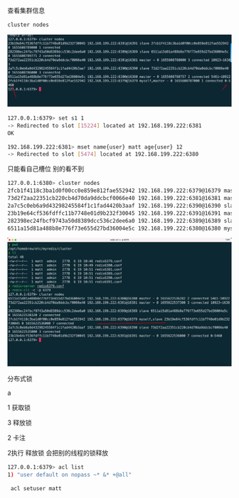 







查看集群信息

 ```sh
 cluster nodes
 ```

![](https://raw.githubusercontent.com/imattdu/img/main/img/202206191121531.png)







```sh
127.0.0.1:6379> set s1 1
-> Redirected to slot [15224] located at 192.168.199.222:6381
OK
```









```sh
192.168.199.222:6381> mset name{user} matt age{user} 12
-> Redirected to slot [5474] located at 192.168.199.222:6380
```





只能看自己槽位 别的看不到





```sh
127.0.0.1:6380> cluster nodes
2fcb1f4118c3ba1d0f00cc0e859e812fae552942 192.168.199.222:6379@16379 master,fail - 1655622346443 1655622343385 1 disconnected
73d2f2aa22351cb220cb4d70da9ddcbcf0066e40 192.168.199.222:6381@16381 master - 0 1655622363871 3 connected 10923-16383
2a7c5c0eb6a9d43298245584f1c1fad4420b3aaf 192.168.199.222:6390@16390 slave 73d2f2aa22351cb220cb4d70da9ddcbcf0066e40 0 1655622364000 3 connected
23b19e64cf536fdffc11b7748e01d9b232f30045 192.168.199.222:6391@16391 master - 0 1655622364903 7 connected 0-5460
282398ec24fbcf9743a50d8389dcc536c2dee6a0 192.168.199.222:6389@16389 slave 6511a15d81a488b8e776f73e655d27bd36004e5c 0 1655622365933 2 connected
6511a15d81a488b8e776f73e655d27bd36004e5c 192.168.199.222:6380@16380 myself,master - 0 1655622362000 2 connected 5461-10922
```





![](https://raw.githubusercontent.com/imattdu/img/main/img/202206191509291.png)









分布式锁



a

1 获取锁

3 释放锁

2 卡注



2执行 释放锁 会把别的线程的锁释放















```sh
127.0.0.1:6379> acl list
1) "user default on nopass ~* &* +@all"
```







```sh
 acl setuser matt
```

